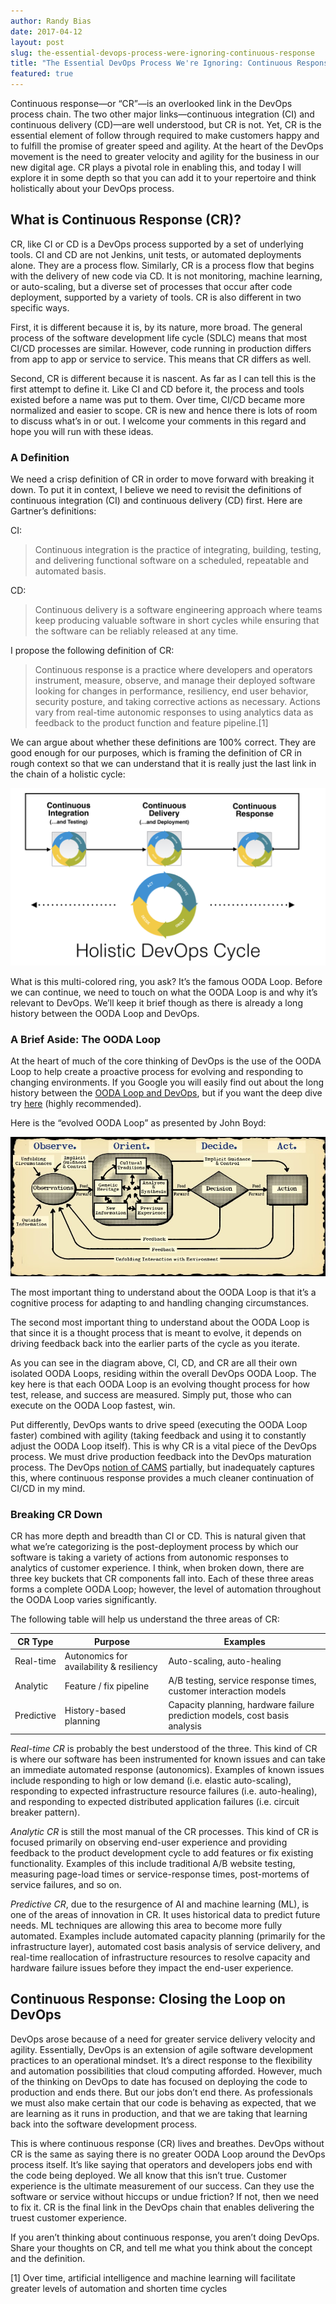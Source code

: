 ```yaml
---
author: Randy Bias
date: 2017-04-12
layout: post
slug: the-essential-devops-process-were-ignoring-continuous-response
title: "The Essential DevOps Process We're Ignoring: Continuous Response"
featured: true
---
```


Continuous response—or “CR”—is an overlooked link in the DevOps process chain. The two other major links—continuous integration (CI) and continuous delivery (CD)—are well understood, but CR is not. Yet, CR is the essential element of follow through required to make customers happy and to fulfill the promise of greater speed and agility. At the heart of the DevOps movement is the need to greater velocity and agility for the business in our new digital age. CR plays a pivotal role in enabling this, and today I will explore it in some depth so that you can add it to your repertoire and think holistically about your DevOps process.

## What is Continuous Response (CR)?

CR, like CI or CD is a DevOps process supported by a set of underlying tools. CI and CD are not Jenkins, unit tests, or automated deployments alone. They are a process flow. Similarly, CR is a process flow that begins with the delivery of new code via CD. It is not monitoring, machine learning, or auto-scaling, but a diverse set of processes that occur after code deployment, supported by a variety of tools. CR is also different in two specific ways.

First, it is different because it is, by its nature, more broad. The general process of the software development life cycle (SDLC) means that most CI/CD processes are similar. However, code running in production differs from app to app or service to service. This means that CR differs as well.

Second, CR is different because it is nascent. As far as I can tell this is the first attempt to define it. Like CI and CD before it, the process and tools existed before a name was put to them. Over time, CI/CD became more normalized and easier to scope. CR is new and hence there is lots of room to discuss what’s in or out. I welcome your comments in this regard and hope you will run with these ideas.

### A Definition

We need a crisp definition of CR in order to move forward with breaking it down. To put it in context, I believe we need to revisit the definitions of continuous integration (CI) and continuous delivery (CD) first. Here are Gartner’s definitions:

CI:

> Continuous integration is the practice of integrating, building, testing, and delivering functional software on a scheduled, repeatable and automated basis.

CD:

> Continuous delivery is a software engineering approach where teams keep producing valuable software in short cycles while ensuring that the software can be reliably released at any time.

I propose the following definition of CR:

> Continuous response is a practice where developers and operators instrument, measure, observe, and manage their deployed software looking for changes in performance, resiliency, end user behavior, security posture, and taking corrective actions as necessary. Actions vary from real-time autonomic responses to using analytics data as feedback to the product function and feature pipeline.[1]

We can argue about whether these definitions are 100% correct. They are good enough for our purposes, which is framing the definition of CR in rough context so that we can understand that it is really just the last link in the chain of a holistic cycle:

![Holistic DevOps Cycle](/assets/media/2017/holistic-devops-cycle.jpg)

What is this multi-colored ring, you ask? It’s the famous OODA Loop. Before we can continue, we need to touch on what the OODA Loop is and why it’s relevant to DevOps. We’ll keep it brief though as there is already a long history between the OODA Loop and DevOps.

### A Brief Aside: The OODA Loop

At the heart of much of the core thinking of DevOps is the use of the OODA Loop to help create a proactive process for evolving and responding to changing environments. If you Google you will easily find out about the long history between the [OODA Loop and DevOps](https://www.google.com/search?q=site%3Ablog.b3k.us+ooda+loop&rlz=1C5CHFA_enUS730US730&oq=site%3Ablog.b3k.us+ooda+loop&aqs=chrome..69i57j69i58.8660j0j4&sourceid=chrome&ie=UTF-8#q=devops+ooda+loop&*), but if you want the deep dive try [here](http://www.artofmanliness.com/2014/09/15/ooda-loop/) (highly recommended).

Here is the “evolved OODA Loop” as presented by John Boyd:

![Evolved OODA Loop - as borrowed from Art of Manliness](/assets/media/2017/OODA-Loop-2-1.jpg)

The most important thing to understand about the OODA Loop is that it’s a cognitive process for adapting to and handling changing circumstances.

The second most important thing to understand about the OODA Loop is that since it is a thought process that is meant to evolve, it depends on driving feedback back into the earlier parts of the cycle as you iterate.

As you can see in the diagram above, CI, CD, and CR are all their own isolated OODA Loops, residing within the overall DevOps OODA Loop. The key here is that each OODA Loop is an evolving thought process for how test, release, and success are measured. Simply put, those who can execute on the OODA Loop fastest, win.

Put differently, DevOps wants to drive speed (executing the OODA Loop faster) combined with agility (taking feedback and using it to constantly adjust the OODA Loop itself). This is why CR is a vital piece of the DevOps process. We must drive production feedback into the DevOps maturation process. The DevOps [notion of CAMS](http://devopsdictionary.com/wiki/CAMS) partially, but inadequately captures this, where continuous response provides a much cleaner continuation of CI/CD in my mind.

### Breaking CR Down

CR has more depth and breadth than CI or CD. This is natural given that what we’re categorizing is the post-deployment process by which our software is taking a variety of actions from autonomic responses to analytics of customer experience. I think, when broken down, there are three key buckets that CR components fall into. Each of these three areas forms a complete OODA Loop; however, the level of automation throughout the OODA Loop varies significantly.

The following table will help us understand the three areas of CR:

| CR Type | Purpose | Examples |
| ------- | ------- | -------- |
| Real-time | Autonomics for availability & resiliency | Auto-scaling, auto-healing |
| Analytic | Feature / fix pipeline | A/B testing, service response times, customer interaction models |
| Predictive | History-based planning | Capacity planning, hardware failure prediction models, cost basis analysis |

*Real-time CR* is probably the best understood of the three. This kind of CR is where our software has been instrumented for known issues and can take an immediate automated response (autonomics). Examples of known issues include responding to high or low demand (i.e. elastic auto-scaling), responding to expected infrastructure resource failures (i.e. auto-healing), and responding to expected distributed application failures (i.e. circuit breaker pattern).

*Analytic CR* is still the most manual of the CR processes. This kind of CR is focused primarily on observing end-user experience and providing feedback to the product development cycle to add features or fix existing functionality. Examples of this include traditional A/B website testing, measuring page-load times or service-response times, post-mortems of service failures, and so on.

*Predictive CR*, due to the resurgence of AI and machine learning (ML), is one of the areas of innovation in CR. It uses historical data to predict future needs. ML techniques are allowing this area to become more fully automated. Examples include automated capacity planning (primarily for the infrastructure layer), automated cost basis analysis of service delivery, and real-time reallocation of infrastructure resources to resolve capacity and hardware failure issues before they impact the end-user experience.

## Continuous Response: Closing the Loop on DevOps

DevOps arose because of a need for greater service delivery velocity and agility. Essentially, DevOps is an extension of agile software development practices to an operational mindset. It’s a direct response to the flexibility and automation possibilities that cloud computing afforded. However, much of the thinking on DevOps to date has focused on deploying the code to production and ends there. But our jobs don’t end there. As professionals we must also make certain that our code is behaving as expected, that we are learning as it runs in production, and that we are taking that learning back into the software development process.

This is where continuous response (CR) lives and breathes. DevOps without CR is the same as saying there is no greater OODA Loop around the DevOps process itself. It’s like saying that operators and developers jobs end with the code being deployed. We all know that this isn’t true. Customer experience is the ultimate measurement of our success. Can they use the software or service without hiccups or undue friction? If not, then we need to fix it. CR is the final link in the DevOps chain that enables delivering the truest customer experience.

If you aren’t thinking about continuous response, you aren’t doing DevOps. Share your thoughts on CR, and tell me what you think about the concept and the definition.

[1] Over time, artificial intelligence and machine learning will facilitate greater levels of automation and shorten time cycles
 
